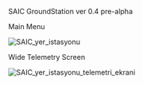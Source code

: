 SAIC GroundStation ver 0.4 pre-alpha

Main Menu

![SAIC_yer_istasyonu](https://user-images.githubusercontent.com/82609661/170579287-abffd8c9-410e-4aca-a42e-8f23f74a1af3.png)

Wide Telemetry Screen

![SAIC_yer_istasyonu_telemetri_ekrani](https://user-images.githubusercontent.com/82609661/170579645-5671b0a3-3e1a-455c-a3e4-a53e388b04da.png) 
